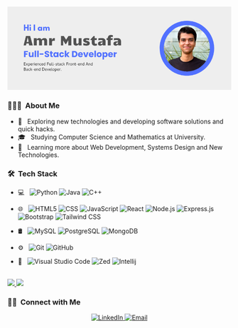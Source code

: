 <img src="https://github.com/AmrMustafa282/AmrMustafa282/blob/main/Card%20(1).png?raw=true"> 
 
<!--<h2> Hey there! I'm Amr.</h2> -->

<h3> 👨🏻‍💻 &nbsp;About Me </h3>

- 🤔 &nbsp; Exploring new technologies and developing software solutions and quick hacks.
- 🎓 &nbsp; Studying Computer Science and Mathematics at University.
- 🌱 &nbsp; Learning more about Web Development, Systems Design and New Technologies.

<h3> 🛠 &nbsp;Tech Stack</h3>

- 💻 &nbsp;
  ![Python](https://img.shields.io/badge/-Python-333333?style=flat&logo=python)
  ![Java](https://img.shields.io/badge/-Java-333333?style=flat&logo=Java&logoColor=007396)
  ![C++](https://img.shields.io/badge/-C++-333333?style=flat&logo=C%2B%2B&logoColor=00599C)
- 🌐 &nbsp;
![HTML5](https://img.shields.io/badge/-HTML5-333333?style=flat&logo=HTML5)
![CSS](https://img.shields.io/badge/-CSS-333333?style=flat&logo=CSS3&logoColor=1572B6)
![JavaScript](https://img.shields.io/badge/-JavaScript-333333?style=flat&logo=javascript)
![React](https://img.shields.io/badge/-React-333333?style=flat&logo=react)
![Node.js](https://img.shields.io/badge/-Node.js-333333?style=flat&logo=node.js)
![Express.js](https://img.shields.io/badge/-Express.js-333333?style=flat&logo=express)
![Bootstrap](https://img.shields.io/badge/-Bootstrap-333333?style=flat&logo=bootstrap&logoColor=563D7C)
![Tailwind CSS](https://img.shields.io/badge/-Tailwind_CSS-333333?style=flat&logo=tailwind-css&logoColor=38B2AC)

- 🛢 &nbsp;
  ![MySQL](https://img.shields.io/badge/-MySQL-333333?style=flat&logo=mysql)
  ![PostgreSQL](https://img.shields.io/badge/-PostgreSQL-333333?style=flat&logo=postgresql)
  ![MongoDB](https://img.shields.io/badge/-MongoDB-333333?style=flat&logo=mongodb)
- ⚙️ &nbsp;
  ![Git](https://img.shields.io/badge/-Git-333333?style=flat&logo=git)
  ![GitHub](https://img.shields.io/badge/-GitHub-333333?style=flat&logo=github)
- 🔧 &nbsp;
  ![Visual Studio Code](https://img.shields.io/badge/-Visual%20Studio%20Code-333333?style=flat&logo=visual-studio-code&logoColor=007ACC)
  ![Zed](https://img.shields.io/badge/-Zed-333333?style=flat&logo=zed)
  ![Intellij](https://img.shields.io/badge/-Intellij-333333?style=flat&logo=intellij-ide&logoColor=2C2255)


<br/>

<a href="https://github.com/AVS1508">
  <img height="180em" src="https://github-readme-stats.vercel.app/api?username=AmrMustafa282&theme=buefy&show_icons=true" />
  <img height="180em" src="https://github-readme-stats.vercel.app/api/top-langs/?username=AmrMustafa282&theme=buefy&layout=compact" />
</a>

<br/>

<h3> 🤝🏻 &nbsp;Connect with Me </h3>

<p align="center">

<a href="https://www.linkedin.com/in/amr-mustafa-6534a5242/">
  <img alt="LinkedIn" src="https://img.shields.io/badge/LinkedIn-amr--mustafa--6534a5242-blue?style=flat-square&logo=linkedin">
</a>

<a href="mailto:amrdarwish115@gmail.com">
 <img alt="Email" src="https://img.shields.io/badge/Email-amrdarwish115@gmail.com-blue?style=flat-square&logo=gmail">
 </a>
</p>

